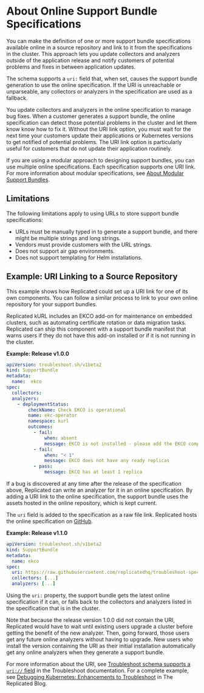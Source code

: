 # About Online Support Bundle Specifications

You can make the definition of one or more support bundle specifications available online in a source repository and link to it from the specifications in the cluster. This approach lets you update collectors and analyzers outside of the application release and notify customers of potential problems and fixes in between application updates.

The schema supports a `uri:` field that, when set, causes the support bundle generation to use the online specification. If the URI is unreachable or unparseable, any collectors or analyzers in the specification are used as a fallback. 

You update collectors and analyzers in the online specification to manage bug fixes. When a customer generates a support bundle, the online specification can detect those potential problems in the cluster and let them know know how to fix it. Without the URI link option, you must wait for the next time your customers update their applications or Kubernetes versions to get notified of potential problems. The URI link option is particularly useful for customers that do not update their application routinely.

If you are using a modular approach to designing support bundles, you can use multiple online specifications. Each specification supports one URI link. For more information about modular specifications, see [About Modular Support Bundles](support-modular-support-bundle-specs).

## Limitations

The following limitations apply to using URLs to store support bundle specifications:

- URLs must be manually typed in to generate a support bundle, and there might be multiple strings and long strings.
- Vendors must provide customers with the URL strings.
- Does not support air gap environments.
- Does not support templating for Helm installations.

## Example: URI Linking to a Source Repository

This example shows how Replicated could set up a URI link for one of its own components. You can follow a similar process to link to your own online repository for your support bundles.

Replicated kURL includes an EKCO add-on for maintenance on embedded clusters, such as automating certificate rotation or data migration tasks. Replicated can ship this component with a support bundle manifest that warns users if they do not have this add-on installed or if it is not running in the cluster.

**Example: Release v1.0.0**

```yaml
apiVersion: troubleshoot.sh/v1beta2
kind: SupportBundle
metadata:
  name:  ekco
spec:
  collectors:
  analyzers:
    - deploymentStatus:
        checkName: Check EKCO is operational
        name: ekc-operator
        namespace: kurl
        outcomes:
          - fail:
              when: absent
              message: EKCO is not installed - please add the EKCO component to your kURL spec and re-run the installer script
          - fail:
              when: "< 1"
              message: EKCO does not have any ready replicas
          - pass:
              message: EKCO has at least 1 replica
```

If a bug is discovered at any time after the release of the specification above, Replicated can write an analyzer for it in an online specification. By adding a URI link to the online specification, the support bundle uses the assets hosted in the online repository, which is kept current.

The `uri` field is added to the specification as a raw file link. Replicated hosts the online specification on [GitHub](https://github.com/replicatedhq/troubleshoot-specs/blob/main/in-cluster/default.yaml).

**Example: Release v1.1.0**

```yaml
apiVersion: troubleshoot.sh/v1beta2
kind: SupportBundle
metadata:
  name: ekco
spec:
  uri: https://raw.githubusercontent.com/replicatedhq/troubleshoot-specs/main/in-cluster/default.yaml
  collectors: [...]
  analyzers: [...]
```

Using the `uri:` property, the support bundle gets the latest online specification if it can, or falls back to the collectors and analyzers listed in the specification that is in the cluster.

Note that because the release version 1.0.0 did not contain the URI, Replicated would have to wait until existing users upgrade a cluster before getting the benefit of the new analyzer. Then, going forward, those users get any future online analyzers without having to upgrade. New users who install the version containing the URI as their initial installation automatically get any online analyzers when they generate a support bundle.

For more information about the URI, see [Troubleshoot schema supports a `uri://` field](https://troubleshoot.sh/docs/support-bundle/supportbundle/#uri) in the Troubleshoot documentation. For a complete example, see [Debugging Kubernetes: Enhancements to Troubleshoot](https://www.replicated.com/blog/debugging-kubernetes-enhancements-to-troubleshoot/#Using-online-specs-for-support-bundles) in The Replicated Blog.
